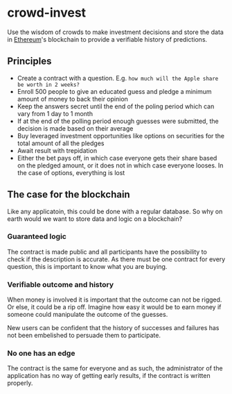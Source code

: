 # crowd-invest
Use the wisdom of crowds to make investment decisions and store the data in [Ethereum](https://www.ethereum.org/)'s blockchain to provide a verifiable history of predictions.

## Principles

- Create a contract with a question. E.g. `how much will the Apple share be worth in 2 weeks?`
- Enroll 500 people to give an educated guess and pledge a minimum amount of money to back their opinion
- Keep the answers secret until the end of the poling period which can vary from 1 day to 1 month
- If at the end of the polling period enough guesses were submitted, the decision is made based on their average
- Buy leveraged investment opportunities like options on securities for the total amount of all the pledges
- Await result with trepidation
- Either the bet pays off, in which case everyone gets their share based on the pledged amount, or it does not in which case everyone looses. In the case of options, everything is lost

## The case for the blockchain

Like any applicatoin, this could be done with a regular database. So why on earth would we want to store data and logic on a blockchain?

### Guaranteed logic

The contract is made public and all participants have the possibility to check if the description is accurate. As there must be one contract for every question, this is important to know what you are buying.

### Verifiable outcome and history

When money is involved it is important that the outcome can not be rigged. Or else, it could be a rip off. Imagine how easy it would be to earn money if someone could manipulate the outcome of the guesses.

New users can be confident that the history of successes and failures has not been embelished to persuade them to participate.

### No one has an edge

The contract is the same for everyone and as such, the administrator of the application has no way of getting early results, if the contract is written properly. 

